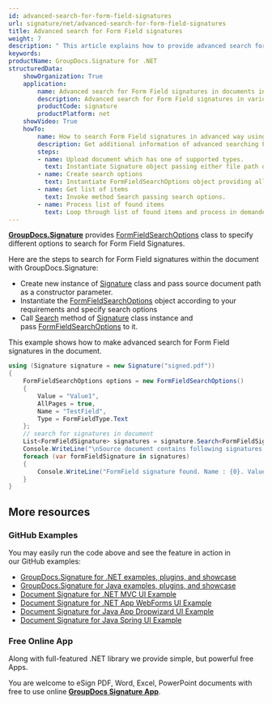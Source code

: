 ```yaml
---
id: advanced-search-for-form-field-signatures
url: signature/net/advanced-search-for-form-field-signatures
title: Advanced search for Form Field signatures
weight: 7
description: " This article explains how to provide advanced search for Form Field electronic signatures with GroupDocs.Signature API."
keywords: 
productName: GroupDocs.Signature for .NET
structuredData:
    showOrganization: True
    application:    
        name: Advanced search for Form Field signatures in documents in C#    
        description: Advanced search for Form Field signatures in various documents fast and easily with C# language and GroupDocs.Signature for .NET APIs
        productCode: signature
        productPlatform: net 
    showVideo: True
    howTo:
        name: How to search Form Field signatures in advanced way using C# 
        description: Get additional information of advanced searching Form Field signatures in documents with C#
        steps:
        - name: Upload document which has one of supported types.
          text: Instantiate Signature object passing either file path or file stream as a constructor parameter.
        - name: Create search options 
          text: Instantiate FormFieldSearchOptions object providing all demanded data like Value or Type.
        - name: Get list of items 
          text: Invoke method Search passing search options.
        - name: Process list of found items
          text: Loop through list of found items and process in demanded way.
---
```

[**GroupDocs.Signature**](https://products.groupdocs.com/signature/net) provides [FormFieldSearchOptions](https://apireference.groupdocs.com/net/signature/groupdocs.signature.options/formfieldsearchoptions) class to specify different options to search for Form Field Signatures.

Here are the steps to search for Form Field signatures within the document with GroupDocs.Signature:

* Create new instance of [Signature](https://reference.groupdocs.com/signature/net/groupdocs.signature/signature) class and pass source document path as a constructor parameter.
* Instantiate the [FormFieldSearchOptions](https://apireference.groupdocs.com/net/signature/groupdocs.signature.options/formfieldsearchoptions) object according to your requirements and specify search options
* Call [Search](https://reference.groupdocs.com/signature/net/groupdocs.signature/signature/search) method of [Signature](https://reference.groupdocs.com/signature/net/groupdocs.signature/signature) class instance and pass [FormFieldSearchOptions](https://apireference.groupdocs.com/net/signature/groupdocs.signature.options/formfieldsearchoptions) to it.

This example shows how to make advanced search for Form Field signatures in the document.

```csharp
using (Signature signature = new Signature("signed.pdf"))
{
    FormFieldSearchOptions options = new FormFieldSearchOptions()
    {
        Value = "Value1",
        AllPages = true,
        Name = "TestField",
        Type = FormFieldType.Text
    };
    // search for signatures in document
    List<FormFieldSignature> signatures = signature.Search<FormFieldSignature>(options);
    Console.WriteLine("\nSource document contains following signatures.");
    foreach (var formFieldSignature in signatures)
    {
        Console.WriteLine("FormField signature found. Name : {0}. Value: {1}", formFieldSignature.Name, formFieldSignature.Value);
    }
}
```

## More resources

### GitHub Examples

You may easily run the code above and see the feature in action in our GitHub examples:

* [GroupDocs.Signature for .NET examples, plugins, and showcase](https://github.com/groupdocs-signature/GroupDocs.Signature-for-.NET)
* [GroupDocs.Signature for Java examples, plugins, and showcase](https://github.com/groupdocs-signature/GroupDocs.Signature-for-Java)
* [Document Signature for .NET MVC UI Example](https://github.com/groupdocs-signature/GroupDocs.Signature-for-.NET-MVC)
* [Document Signature for .NET App WebForms UI Example](https://github.com/groupdocs-signature/GroupDocs.Signature-for-.NET-WebForms)
* [Document Signature for Java App Dropwizard UI Example](https://github.com/groupdocs-signature/GroupDocs.Signature-for-Java-Dropwizard)
* [Document Signature for Java Spring UI Example](https://github.com/groupdocs-signature/GroupDocs.Signature-for-Java-Spring)

### Free Online App

Along with full-featured .NET library we provide simple, but powerful free Apps.

You are welcome to eSign PDF, Word, Excel, PowerPoint documents with free to use online **[GroupDocs Signature App](https://products.groupdocs.app/signature)**.
